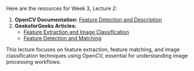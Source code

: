 Here are the resources for Week 3, Lecture 2:

1. **OpenCV Documentation:** [Feature Detection and Description](https://docs.opencv.org/4.x/db/d27/tutorial_py_table_of_contents_feature2d.html)  
2. **GeeksforGeeks Articles:**  
   - [Feature Extraction and Image Classification](https://www.geeksforgeeks.org/feature-extraction-and-image-classification-using-opencv/)  
   - [Feature Detection and Matching](https://www.geeksforgeeks.org/feature-detection-and-matching-with-opencv-python/)  

This lecture focuses on feature extraction, feature matching, and image classification techniques using OpenCV, essential for understanding image processing workflows.
